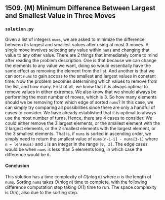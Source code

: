 ## 1509. (M) Minimum Difference Between Largest and Smallest Value in Three Moves

### `solution.py`
Given a list of integers `nums`, we are asked to minimize the difference between its largest and smallest values after using at most 3 moves. A single move involves selecting any value within `nums` and changing that value to any other value. There are 2 things that immediately come to mind after reading the problem description. One is that because we can change the elements to any value we want, doing so would essentially have the same effect as removing the element from the list. And another is that we can sort `nums` to gain access to the smallest and largest values in constant time. Now the problem becomes determining which values to remove from the list, and how many. First of all, we know that it is always optimal to remove values in either extremes. We also know that we should always be performing the most number of moves, which is 3. So how many elements should we be removing from which edge of sorted `nums`? In this case, we can simply try comparing all possibilities since there are only a handful of cases to consider. We have already established that it is optimal to always use the most number of turns. Hence, there are 4 cases to consider. We could either remove the 3 largest elements, or the smallest element with the 2 largest elements, or the 2 smallest elements with the largest element, or the 3 smallest elements. That is, if `nums` is sorted in ascending order, we simply need to return the smallest value of `nums[n-1-i] - nums[3-i]` where `n = len(nums)` and `i` is an integer in the range `[0, 3]`. The edge cases would be when `nums` is less than 5 elements long, in which case the difference would be `0`.  

#### Conclusion
This solution has a time complexity of $O(n\log n)$ where $n$ is the length of `nums`. Sorting `nums` takes $O(n\log n)$ time to complete, with the following difference computation step taking $O(1)$ time to run. The space complexity is $O(n)$, also due to the sorting step.  
  

